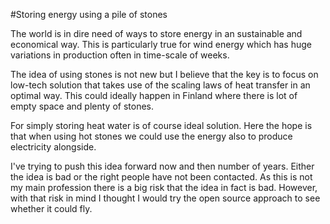 #Storing energy using a pile of stones

The world is in dire need of ways to store energy in an sustainable and
economical way. This is particularly true for wind energy which has huge
variations in production often in time-scale of weeks.

The idea of using stones is not new but I believe that the key is to
focus on low-tech solution that takes use of the scaling laws of heat transfer
in an optimal way. This could ideally happen in Finland where there is lot of
empty space and plenty of stones. 

For simply storing heat water is of course ideal solution. Here the hope is
that when using hot stones we could use the energy also to produce
electricity alongside.

I've trying to push this idea forward now and then number of years.
Either the idea is bad or the right people have not been contacted.
As this is not my main profession there is a big risk that the idea
in fact is bad. However, with that risk in mind I thought I would try
the open source approach to see whether it could fly. 

